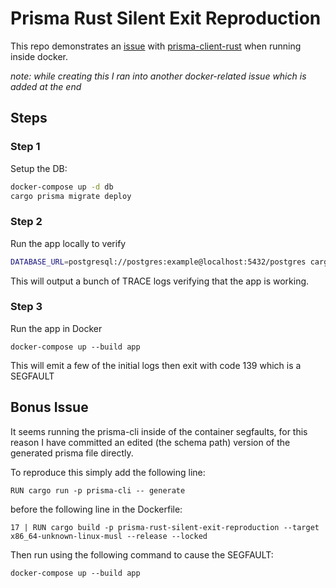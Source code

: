 # Prisma Rust Silent Exit Reproduction

This repo demonstrates an [issue](https://github.com/Brendonovich/prisma-client-rust/issues/198) with [prisma-client-rust](https://github.com/Brendonovich/prisma-client-rust/issues/198) when running inside docker.

*note: while creating this I ran into another docker-related issue which is added at the end*

## Steps

### Step 1
Setup the DB:
```sh
docker-compose up -d db
cargo prisma migrate deploy
```

### Step 2
Run the app locally to verify
```sh
DATABASE_URL=postgresql://postgres:example@localhost:5432/postgres cargo run
```
This will output a bunch of TRACE logs verifying that the app is working.

### Step 3
Run the app in Docker
```
docker-compose up --build app
```
This will emit a few of the initial logs then exit with code 139 which is a SEGFAULT


## Bonus Issue
It seems running the prisma-cli inside of the container segfaults, for this reason I have committed an edited (the schema path) version of the generated prisma file directly.

To reproduce this simply add the following line:
```
RUN cargo run -p prisma-cli -- generate
```

before the following line in the Dockerfile:
```
17 | RUN cargo build -p prisma-rust-silent-exit-reproduction --target x86_64-unknown-linux-musl --release --locked
```

Then run using the following command to cause the SEGFAULT:
```
docker-compose up --build app
```